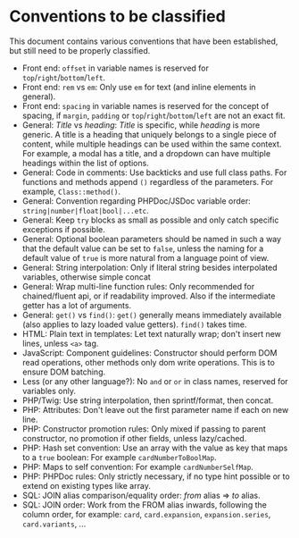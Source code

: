 # Conventions to be classified

This document contains various conventions that have been established, but still need to be properly classified.

- Front end: `offset` in variable names is reserved for `top`/`right`/`bottom`/`left`.
- Front end: `rem` vs `em`: Only use `em` for text (and inline elements in general).
- Front end: `spacing` in variable names is reserved for the concept of spacing, if `margin`, `padding` or `top`/`right`/`bottom`/`left` are not an exact fit.
- General: *Title* vs *heading*: *Title* is specific, while *heading* is more generic. A title is a heading that uniquely belongs to a single piece of content, while multiple headings can be used within the same context. For example, a modal has a title, and a dropdown can have multiple headings within the list of options.
- General: Code in comments: Use backticks and use full class paths. For functions and methods append `()` regardless of the parameters. For example, `Class::method()`.
- General: Convention regarding PHPDoc/JSDoc variable order: `string|number|float|bool|...etc`.
- General: Keep `try` blocks as small as possible and only catch specific exceptions if possible.
- General: Optional boolean parameters should be named in such a way that the default value can be set to `false`, unless the naming for a default value of `true` is more natural from a language point of view.
- General: String interpolation: Only if literal string besides interpolated variables, otherwise simple concat
- General: Wrap multi-line function rules: Only recommended for chained/fluent api, or if readability improved. Also if the intermediate getter has a lot of arguments.
- General: `get()` vs `find()`: `get()` generally means immediately available (also applies to lazy loaded value getters). `find()` takes time.
- HTML: Plain text in templates: Let text naturally wrap; don't insert new lines, unless `<a>` tag.
- JavaScript: Component guidelines: Constructor should perform DOM read operations, other methods only dom write operations. This is to ensure DOM batching.
- Less (or any other language?): No `and` or `or` in class names, reserved for variables only.
- PHP/Twig: Use string interpolation, then sprintf/format, then concat.
- PHP: Attributes: Don't leave out the first parameter name if each on new line.
- PHP: Constructor promotion rules: Only mixed if passing to parent constructor, no promotion if other fields, unless lazy/cached.
- PHP: Hash set convention: Use an array with the value as key that maps to a `true` boolean: For example `cardNumberToBoolMap`.
- PHP: Maps to self convention: For example `cardNumberSelfMap`.
- PHP: PHPDoc rules: Only strictly necessary, if no type hint possible or to extend on existing types like array.
- SQL: JOIN alias comparison/equality order: *from* alias => *to* alias.
- SQL: JOIN order: Work from the FROM alias inwards, following the column order, for example: `card`, `card.expansion`, `expansion.series`, `card.variants`, ...
